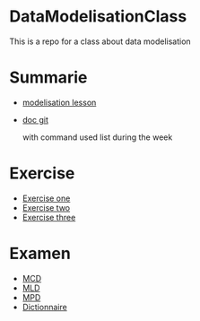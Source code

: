 # DataModelisationClass
This is a repo for a class about data modelisation 

# Summarie
- [modelisation lesson](./modelisation_donnee.md)
- [doc git](./git.md)
  
    with command used list during the week

# Exercise
- [Exercise one](./Exercice/exercice_agriculteur.md)
- [Exercise two](./Exercice/exercice_composant.md)
- [Exercise three](./Exercice/exercice_entreprenariat.md)

# Examen
- [MCD](./Examen/MCD.jpeg)
- [MLD](./Examen/MLD.jpeg)
- [MPD](./Examen/MPD.md)
- [Dictionnaire](./Examen/dictionnaire_donnes.xlsx)
